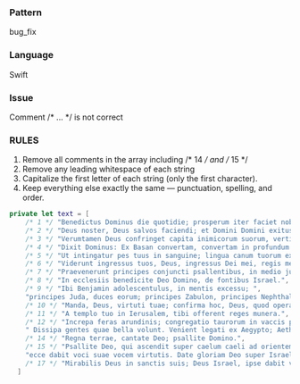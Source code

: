 ### Pattern
bug_fix

### Language
Swift

### Issue 
Comment /* ... */ is not correct

### RULES

1. Remove all comments in the array including /* 14 */ and /* 15 */
2. Remove any leading whitespace of each string
3. Capitalize the first letter of each string (only the first character).
4. Keep everything else exactly the same — punctuation, spelling, and order.

```swift
private let text = [
    /* 1 */ "Benedictus Dominus die quotidie; prosperum iter faciet nobis Deus salutarium nostrorum.",
    /* 2 */ "Deus noster, Deus salvos faciendi; et Domini Domini exitus mortis.",
    /* 3 */ "Verumtamen Deus confringet capita inimicorum suorum, verticem capilli perambulantium in delictis suis.",
    /* 4 */ "Dixit Dominus: Ex Basan convertam, convertam in profundum maris.",
    /* 5 */ "Ut intingatur pes tuus in sanguine; lingua canum tuorum ex inimicis ab ipso.",
    /* 6 */ "Viderunt ingressus tuos, Deus, ingressus Dei mei, regis mei, qui est in sancto.",
    /* 7 */ "Praevenerunt principes conjuncti psallentibus, in medio juvencularum tympanistriarum.",
    /* 8 */ "In ecclesiis benedicite Deo Domino, de fontibus Israel.",
    /* 9 */ "Ibi Benjamin adolescentulus, in mentis excessu; ",
    "principes Juda, duces eorum; principes Zabulon, principes Nephthali.",
    /* 10 */ "Manda, Deus, virtuti tuae; confirma hoc, Deus, quod operatus es in nobis.",
    /* 11 */ "A templo tuo in Ierusalem, tibi offerent reges munera.",
    /* 12 */ "Increpa feras arundinis; congregatio taurorum in vaccis populorum, ut excludantur qui probati sunt argento;",
    " Dissipa gentes quae bella volunt. Venient legati ex Aegypto; Aethiopia praeveniet manus eius Deo.",
    /* 14 */ "Regna terrae, cantate Deo; psallite Domino.",
    /* 15 */ "Psallite Deo, qui ascendit super caelum caeli ad orientem; ",
    "ecce dabit voci suae vocem virtutis. Date gloriam Deo super Israel; magnificentia eius et virtus eius in nubibus.",
    /* 17 */ "Mirabilis Deus in sanctis suis; Deus Israel, ipse dabit virtutem et fortitudinem plebi suae; benedictus Deus."
  ]
